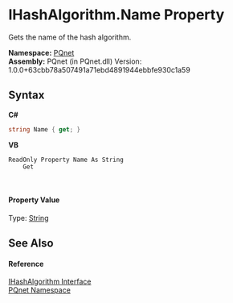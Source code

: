 # IHashAlgorithm.Name Property 
 

Gets the name of the hash algorithm.

**Namespace:**&nbsp;<a href="fc4f881f-e121-9cf0-ed49-65bf6b5a005d">PQnet</a><br />**Assembly:**&nbsp;PQnet (in PQnet.dll) Version: 1.0.0+63cbb78a507491a71ebd4891944ebbfe930c1a59

## Syntax

**C#**<br />
``` C#
string Name { get; }
```

**VB**<br />
``` VB
ReadOnly Property Name As String
	Get
```

<br />

#### Property Value
Type: <a href="https://docs.microsoft.com/dotnet/api/system.string" target="_blank" rel="noopener noreferrer">String</a>

## See Also


#### Reference
<a href="45b4566a-4b38-408d-b3d5-8cfe474d173b">IHashAlgorithm Interface</a><br /><a href="fc4f881f-e121-9cf0-ed49-65bf6b5a005d">PQnet Namespace</a><br />